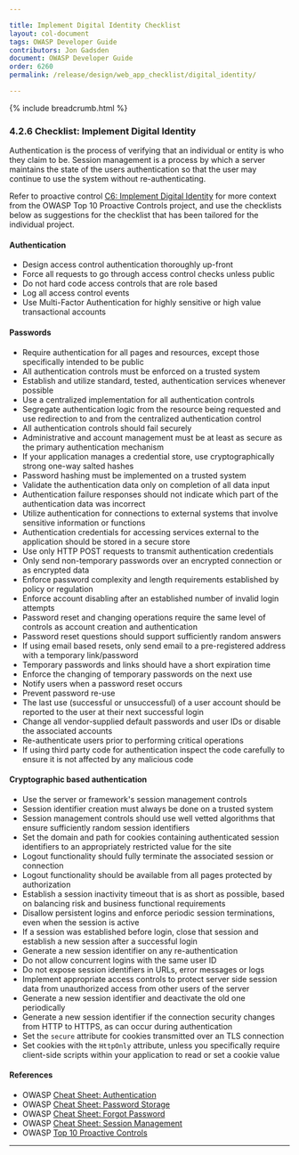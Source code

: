 ```yaml
---

title: Implement Digital Identity Checklist
layout: col-document
tags: OWASP Developer Guide
contributors: Jon Gadsden
document: OWASP Developer Guide
order: 6260
permalink: /release/design/web_app_checklist/digital_identity/

---
```


{% include breadcrumb.html %}

### 4.2.6 Checklist: Implement Digital Identity

Authentication is the process of verifying that an individual or entity is who they claim to be.
Session management is a process by which a server maintains the state of the users authentication
so that the user may continue to use the system without re-authenticating.

Refer to proactive control [C6: Implement Digital Identity][control6]
for more context from the OWASP Top 10 Proactive Controls project,
and use the checklists below as suggestions for the checklist that has been tailored for the individual project.

#### Authentication

* Design access control authentication thoroughly up-front
* Force all requests to go through access control checks unless public
* Do not hard code access controls that are role based
* Log all access control events
* Use Multi-Factor Authentication for highly sensitive or high value transactional accounts

#### Passwords

* Require authentication for all pages and resources, except those specifically intended to be public
* All authentication controls must be enforced on a trusted system
* Establish and utilize standard, tested, authentication services whenever possible
* Use a centralized implementation for all authentication controls
* Segregate authentication logic from the resource being requested and
    use redirection to and from the centralized authentication control
* All authentication controls should fail securely
* Administrative and account management must be at least as secure as the primary authentication mechanism
* If your application manages a credential store, use cryptographically strong one-way salted hashes
* Password hashing must be implemented on a trusted system
* Validate the authentication data only on completion of all data input
* Authentication failure responses should not indicate which part of the authentication data was incorrect
* Utilize authentication for connections to external systems that involve sensitive information or functions
* Authentication credentials for accessing services external to the application should be stored in a secure store
* Use only HTTP POST requests to transmit authentication credentials
* Only send non-temporary passwords over an encrypted connection or as encrypted data
* Enforce password complexity and length requirements established by policy or regulation
* Enforce account disabling after an established number of invalid login attempts
* Password reset and changing operations require the same level of controls as account creation and authentication
* Password reset questions should support sufficiently random answers
* If using email based resets, only send email to a pre-registered address with a temporary link/password
* Temporary passwords and links should have a short expiration time
* Enforce the changing of temporary passwords on the next use
* Notify users when a password reset occurs
* Prevent password re-use
* The last use (successful or unsuccessful) of a user account should be reported to the user
    at their next successful login
* Change all vendor-supplied default passwords and user IDs or disable the associated accounts
* Re-authenticate users prior to performing critical operations
* If using third party code for authentication inspect the code carefully
    to ensure it is not affected by any malicious code

#### Cryptographic based authentication

* Use the server or framework's session management controls
* Session identifier creation must always be done on a trusted system
* Session management controls should use well vetted algorithms that ensure sufficiently random session identifiers
* Set the domain and path for cookies containing authenticated session identifiers
    to an appropriately restricted value for the site
* Logout functionality should fully terminate the associated session or connection
* Logout functionality should be available from all pages protected by authorization
* Establish a session inactivity timeout that is as short as possible,
    based on balancing risk and business functional requirements
* Disallow persistent logins and enforce periodic session terminations, even when the session is active
* If a session was established before login, close that session and establish a new session after a successful login
* Generate a new session identifier on any re-authentication
* Do not allow concurrent logins with the same user ID
* Do not expose session identifiers in URLs, error messages or logs
* Implement appropriate access controls to protect server side session data
    from unauthorized access from other users of the server
* Generate a new session identifier and deactivate the old one periodically
* Generate a new session identifier if the connection security changes from HTTP to HTTPS,
    as can occur during authentication
* Set the `secure` attribute for cookies transmitted over an TLS connection
* Set cookies with the `HttpOnly` attribute,
    unless you specifically require client-side scripts within your application to read or set a cookie value

#### References

* OWASP [Cheat Sheet: Authentication][csauth]
* OWASP [Cheat Sheet: Password Storage][cspass]
* OWASP [Cheat Sheet: Forgot Password][csforgot]
* OWASP [Cheat Sheet: Session Management][cssession]
* OWASP [Top 10 Proactive Controls][proactive10]

----

[control6]: https://owasp.org/www-project-proactive-controls/v3/en/c6-digital-identity
[csauth]: https://cheatsheetseries.owasp.org/cheatsheets/Authentication_Cheat_Sheet.html
[cspass]: https://cheatsheetseries.owasp.org/cheatsheets/Password_Storage_Cheat_Sheet.html
[csforgot]: https://cheatsheetseries.owasp.org/cheatsheets/Password_Storage_Cheat_Sheet.html
[cssession]: https://cheatsheetseries.owasp.org/cheatsheets/Session_Management_Cheat_Sheet.html
[proactive10]: https://owasp.org/www-project-proactive-controls/
